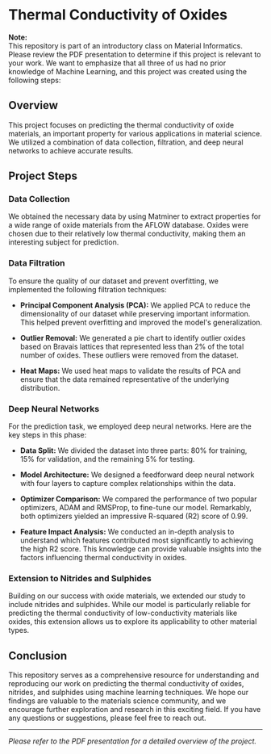 # Thermal Conductivity of Oxides

**Note:**<br>
This repository is part of an introductory class on Material Informatics. Please review the PDF presentation to determine if this project is relevant to your work. We want to emphasize that all three of us had no prior knowledge of Machine Learning, and this project was created using the following steps:

## Overview

This project focuses on predicting the thermal conductivity of oxide materials, an important property for various applications in material science. We utilized a combination of data collection, filtration, and deep neural networks to achieve accurate results.

## Project Steps

### Data Collection

We obtained the necessary data by using Matminer to extract properties for a wide range of oxide materials from the AFLOW database. Oxides were chosen due to their relatively low thermal conductivity, making them an interesting subject for prediction.

### Data Filtration

To ensure the quality of our dataset and prevent overfitting, we implemented the following filtration techniques:

- **Principal Component Analysis (PCA):** We applied PCA to reduce the dimensionality of our dataset while preserving important information. This helped prevent overfitting and improved the model's generalization.

- **Outlier Removal:** We generated a pie chart to identify outlier oxides based on Bravais lattices that represented less than 2% of the total number of oxides. These outliers were removed from the dataset.

- **Heat Maps:** We used heat maps to validate the results of PCA and ensure that the data remained representative of the underlying distribution.

### Deep Neural Networks

For the prediction task, we employed deep neural networks. Here are the key steps in this phase:

- **Data Split:** We divided the dataset into three parts: 80% for training, 15% for validation, and the remaining 5% for testing.

- **Model Architecture:** We designed a feedforward deep neural network with four layers to capture complex relationships within the data.

- **Optimizer Comparison:** We compared the performance of two popular optimizers, ADAM and RMSProp, to fine-tune our model. Remarkably, both optimizers yielded an impressive R-squared (R2) score of 0.99.

- **Feature Impact Analysis:** We conducted an in-depth analysis to understand which features contributed most significantly to achieving the high R2 score. This knowledge can provide valuable insights into the factors influencing thermal conductivity in oxides.

### Extension to Nitrides and Sulphides

Building on our success with oxide materials, we extended our study to include nitrides and sulphides. While our model is particularly reliable for predicting the thermal conductivity of low-conductivity materials like oxides, this extension allows us to explore its applicability to other material types.

## Conclusion

This repository serves as a comprehensive resource for understanding and reproducing our work on predicting the thermal conductivity of oxides, nitrides, and sulphides using machine learning techniques. We hope our findings are valuable to the materials science community, and we encourage further exploration and research in this exciting field. If you have any questions or suggestions, please feel free to reach out.

---

*Please refer to the PDF presentation for a detailed overview of the project.*
